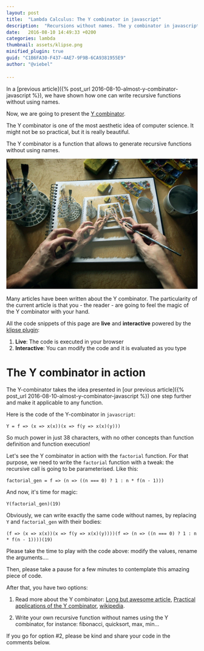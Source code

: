 ```yaml
---
layout: post
title:  "Lambda Calculus: The Y combinator in javascript"
description:  "Recursions without names. The y combinator in javascript. Lambda Calculus."
date:   2016-08-10 14:49:33 +0200
categories: lambda
thumbnail: assets/klipse.png
minified_plugin: true
guid: "C1B6FA30-F437-4AE7-9F9B-6CA9381955E9"
author: "@viebel"

---
```


In a [previous article]({% post_url 2016-08-10-almost-y-combinator-javascript %}), we have shown how one can write recursive functions without using names.

Now, we are going to present the [Y combinator](https://en.wikipedia.org/wiki/Fixed-point_combinator).


The Y combinator is one of the most aesthetic idea of computer science. It might not be so practical, but it is really beautiful.

The Y combinator is a function that allows to generate recursive functions without using names.

![Recursive](/assets/drawing-recursive.jpg)

Many articles have been written about the Y combinator. The particularity of the current article is that you - the reader - are going to feel the magic of the Y combinator with your hand.


All the code snippets of this page are **live** and **interactive** powered by the [klipse plugin](https://github.com/viebel/klipse):

1. **Live**: The code is executed in your browser
2. **Interactive**: You can modify the code and it is evaluated as you type


# The Y combinator in action


The Y-combinator takes the idea presented in [our previous article]({% post_url 2016-08-10-almost-y-combinator-javascript %}) one step further and make it applicable to any function.


Here is the code of the Y-combinator in `javascript`:

~~~klipse-eval-js
Y = f => (x => x(x))(x => f(y => x(x)(y)))
~~~

So much power in just 38 characters, with no other concepts than function definition and function execution!


Let's see the Y combinator in action with the `factorial` function. For that purpose, we need to write the `factorial` function with a tweak: the recursive call is going to be parameterised. Like this:

~~~klipse-eval-js
factorial_gen = f => (n => ((n === 0) ? 1 : n * f(n - 1)))
~~~


And now, it's time for magic:

~~~klipse-eval-js
Y(factorial_gen)(19)
~~~

Obviously, we can write exactly the same code without names, by replacing `Y` and `factorial_gen` with their bodies:

~~~klipse-eval-js
(f => (x => x(x))(x => f(y => x(x)(y))))(f => (n => ((n === 0) ? 1 : n * f(n - 1))))(19)
~~~

Please take the time to play with the code above: modify the values, rename the arguments....

Then, please take a pause for a few minutes to contemplate this amazing piece of code.

After that, you have two options:

1. Read more about the Y combinator: [Long but awesome article](http://mvanier.livejournal.com/2897.html), [Practical applications of the Y combinator](http://www.viksit.com/tags/clojure/practical-applications-y-combinator-clojure/), [wikipedia](https://en.wikipedia.org/wiki/Fixed-point_combinator).

2. Write your own recursive function without names using the Y combinator, for instance: fibonacci, quicksort, max, min...


If you go for option #2, please be kind and share your code in the comments below.



